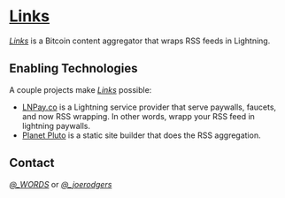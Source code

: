 # [Links](https://bitcoinwords.github.io/links/docs/planet.news.html)
*[Links](https://bitcoinwords.github.io/links/docs/planet.news.html)* is a Bitcoin content aggregator that wraps RSS feeds in Lightning.

## Enabling Technologies
A couple projects make *[Links](https://bitcoinwords.github.io/links/docs/planet.news.html)* possible:
* [LNPay.co](https://lnpay.co/) is a Lightning service provider that serve paywalls, faucets, and now RSS wrapping. In other words, wrapp your RSS feed in lightning paywalls. 
* [Planet Pluto](https://github.com/feedreader) is a static site builder that does the RSS aggregation. 

## Contact
*[@_WORDS](https://twitter.com/_bitcoinwords)* or *[@_joerodgers](https://twitter.com/_joerodgers)*

